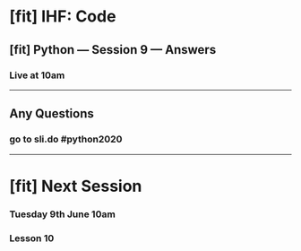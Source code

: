 # [fit] IHF: Code
## [fit] Python — Session 9 — Answers
### Live at 10am

---

## Any Questions
### go to sli.do #python2020

---

# [fit] Next Session
### Tuesday 9th June 10am
### Lesson 10
